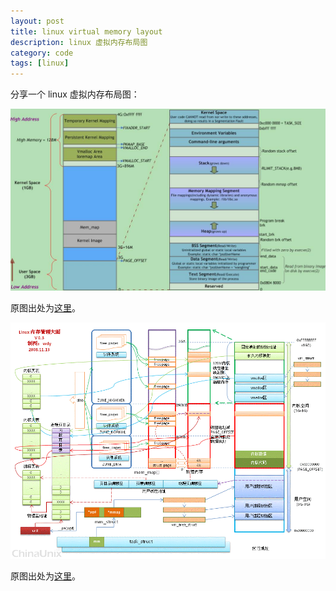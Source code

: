 ```yaml
---
layout: post
title: linux virtual memory layout
description: linux 虚拟内存布局图
category: code
tags: [linux]
---
```

分享一个 linux 虚拟内存布局图：

![](/images/linux/linux_memory_layout.jpeg)

原图出处为[这里](http://www.cnblogs.com/clover-toeic/p/3754433.html)。

![](/images/linux/linux_kernel.gif)

原图出处为[这里](http://bbs.chinaunix.net/thread-2018659-2-1.html)。

[-10]:    http://hushi55.github.io/  "-10"

